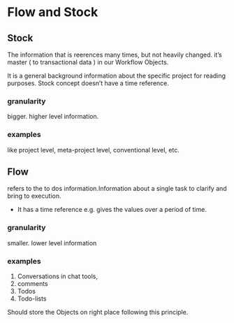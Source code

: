 # Flow and Stock 

## Stock
The information that is reerences many times, but not heavily changed. it’s master ( to transactional data ) in our Workflow Objects. 

It is a general background information about the specific project for reading purposes. Stock concept doesn’t have a time reference.

### granularity
bigger. higher level information. 
### examples
 like project level, meta-project level, conventional level, etc.

## Flow
refers to the to dos information.Information about a single task to clarify and bring to execution. 
- It has a time reference e.g. gives the values over a period of time.
### granularity
smaller. lower level information
### examples
1. Conversations in chat tools,
2. comments
3. Todos
4. Todo-lists

Should store the Objects on right place following this principle.
